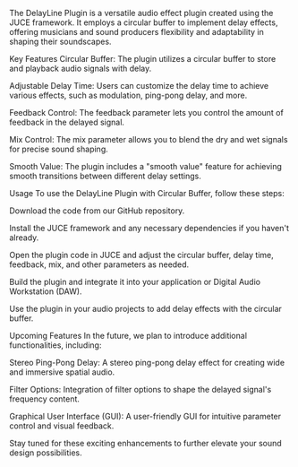 The DelayLine Plugin is a versatile audio effect plugin created using the JUCE framework. It employs a circular buffer to implement delay effects, offering musicians and sound producers flexibility and adaptability in shaping their soundscapes.

Key Features
Circular Buffer: The plugin utilizes a circular buffer to store and playback audio signals with delay.

Adjustable Delay Time: Users can customize the delay time to achieve various effects, such as modulation, ping-pong delay, and more.

Feedback Control: The feedback parameter lets you control the amount of feedback in the delayed signal.

Mix Control: The mix parameter allows you to blend the dry and wet signals for precise sound shaping.

Smooth Value: The plugin includes a "smooth value" feature for achieving smooth transitions between different delay settings.

Usage
To use the DelayLine Plugin with Circular Buffer, follow these steps:

Download the code from our GitHub repository.

Install the JUCE framework and any necessary dependencies if you haven't already.

Open the plugin code in JUCE and adjust the circular buffer, delay time, feedback, mix, and other parameters as needed.

Build the plugin and integrate it into your application or Digital Audio Workstation (DAW).

Use the plugin in your audio projects to add delay effects with the circular buffer.

Upcoming Features
In the future, we plan to introduce additional functionalities, including:

Stereo Ping-Pong Delay: A stereo ping-pong delay effect for creating wide and immersive spatial audio.

Filter Options: Integration of filter options to shape the delayed signal's frequency content.

Graphical User Interface (GUI): A user-friendly GUI for intuitive parameter control and visual feedback.

Stay tuned for these exciting enhancements to further elevate your sound design possibilities.
